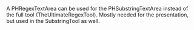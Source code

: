 A PHRegexTextArea can be used for the PHSubstringTextArea instead of the full tool (TheUltimateRegexTool). Mostly needed for the presentation, but used in the SubstringTool as well.